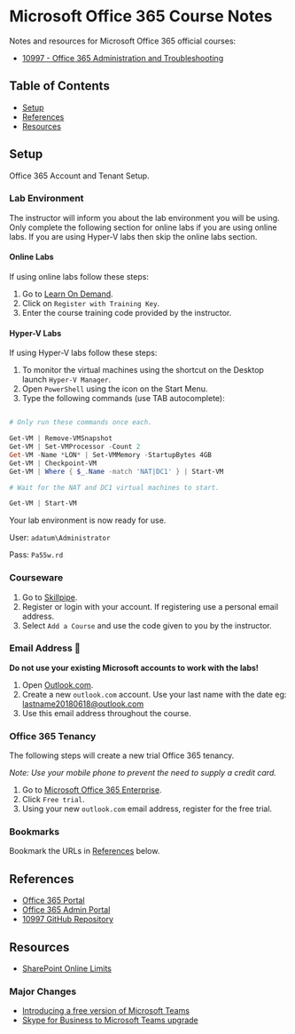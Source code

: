 # Microsoft Office 365 Course Notes

Notes and resources for Microsoft Office 365 official courses:

* [10997 - Office 365 Administration and Troubleshooting](https://www.microsoft.com/en-us/learning/course.aspx?cid=10997)

## Table of Contents

* [Setup](#setup)
* [References](#references)
* [Resources](#resources)

## Setup

Office 365 Account and Tenant Setup.

### Lab Environment

The instructor will inform you about the lab environment you will be using. Only complete the following section for online labs if you are using online labs. If you are using Hyper-V labs then skip the online labs section.

#### Online Labs

If using online labs follow these steps:

1. Go to [Learn On Demand](https://ddls.learnondemand.net/).
1. Click on `Register with Training Key`.
1. Enter the course training code provided by the instructor.

#### Hyper-V Labs

If using Hyper-V labs follow these steps:

1. To monitor the virtual machines using the shortcut on the Desktop launch `Hyper-V Manager`.
1. Open `PowerShell` using the icon on the Start Menu.
1. Type the following commands (use TAB autocomplete):

```powershell

# Only run these commands once each.

Get-VM | Remove-VMSnapshot
Get-VM | Set-VMProcessor -Count 2
Get-VM -Name *LON* | Set-VMMemory -StartupBytes 4GB
Get-VM | Checkpoint-VM
Get-VM | Where { $_.Name -match 'NAT|DC1' } | Start-VM

# Wait for the NAT and DC1 virtual machines to start.

Get-VM | Start-VM

```

Your lab environment is now ready for use.

User: `adatum\Administrator`

Pass: `Pa55w.rd`

### Courseware

1. Go to [Skillpipe](https://skillpipe.com/en-GB/).
1. Register or login with your account. If registering use a personal email address.
1. Select `Add a Course` and use the code given to you by the instructor.

### Email Address 📧

__Do not use your existing Microsoft accounts to work with the labs!__

1. Open [Outlook.com](https://outlook.live.com/owa/).
1. Create a new `outlook.com` account. Use your last name with the date eg: lastname20180618@outlook.com
1. Use this email address throughout the course.

### Office 365 Tenancy

The following steps will create a new trial Office 365 tenancy.

_Note: Use your mobile phone to prevent the need to supply a credit card._

1. Go to [Microsoft Office 365 Enterprise](https://products.office.com/en-au/business/office-365-enterprise-e3-business-software).
1. Click `Free trial`.
1. Using your new `outlook.com` email address, register for the free trial.

### Bookmarks

Bookmark the URLs in [References](#references) below.

## References

* [Office 365 Portal](https://portal.office.com/)
* [Office 365 Admin Portal](https://admin.microsoft.com/)
* [10997 GitHub Repository](https://github.com/MicrosoftLearning/10997-O365AdministrationandTroubleshooting)

## Resources

* [SharePoint Online Limits](https://docs.microsoft.com/en-us/office365/servicedescriptions/sharepoint-online-service-description/sharepoint-online-limits)

### Major Changes

* [Introducing a free version of Microsoft Teams](https://techcommunity.microsoft.com/t5/Microsoft-Teams-Blog/Introducing-a-free-version-of-Microsoft-Teams/ba-p/214592)
* [Skype for Business to Microsoft Teams upgrade](https://docs.microsoft.com/en-us/MicrosoftTeams/journey-skypeforbusiness-teams)



